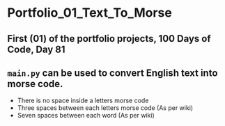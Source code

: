 # Portfolio_01_Text_To_Morse

## First (01) of the portfolio projects, 100 Days of Code, Day 81

## ``main.py`` can be used to convert English text into morse code.
- There is no space inside a letters morse code
- Three spaces between each letters morse code (As per wiki)
- Seven spaces between each word (As per wiki)
